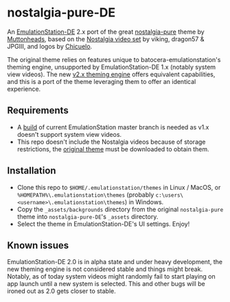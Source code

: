 # nostalgia-pure-DE

An [EmulationStation-DE](https://es-de.org) 2.x port of the great [nostalgia-pure](https://retropie.org.uk/forum/topic/27611/es-theme-nostalgia-pure) theme by [Muttonheads](https://www.youtube.com/c/MuttonheadsOfficial), based on the [Nostalgia video set](https://forums.launchbox-app.com/files/file/219-nostalgia-169-video-set/) by viking, dragon57 & JPGIII, and logos by [Chicuelo](https://www.chicuelo.com.ar).

The original theme relies on features unique to batocera-emulationstation's theming engine, unsupported by EmulationStation-DE 1.x (notably system view videos). The new [v2.x theming engine](https://gitlab.com/leonstyhre/emulationstation-de/-/blob/master/THEMES-DEV.md) offers equivalent capabilities, and this is a port of the theme leveraging them to offer an identical experience.

## Requirements

* A [build](https://gitlab.com/leonstyhre/emulationstation-de/-/blob/master/INSTALL-DEV.md) of current EmulationStation master branch is needed as v1.x doesn't support system view videos.
* This repo doesn't include the Nostalgia videos because of storage restrictions, the [original theme](https://retropie.org.uk/forum/topic/27611/es-theme-nostalgia-pure) must be downloaded to obtain them.

## Installation

* Clone this repo to `$HOME/.emulationstation/themes` in Linux / MacOS, or `%HOMEPATH%\.emulationstation\themes` (probably `c:\users\<username>\.emulationstation\themes`) in Windows.
* Copy the `_assets/backgrounds` directory from the original `nostalgia-pure` theme into `nostalgia-pure-DE`'s `_assets` directory.
* Select the theme in EmulationStation-DE's UI settings. Enjoy!

## Known issues

EmulationStation-DE 2.0 is in alpha state and under heavy development, the new theming engine is not considered stable and things might break. Notably, as of today system videos might randomly fail to start playing on app launch until a new system is selected. This and other bugs will be ironed out as 2.0 gets closer to stable.